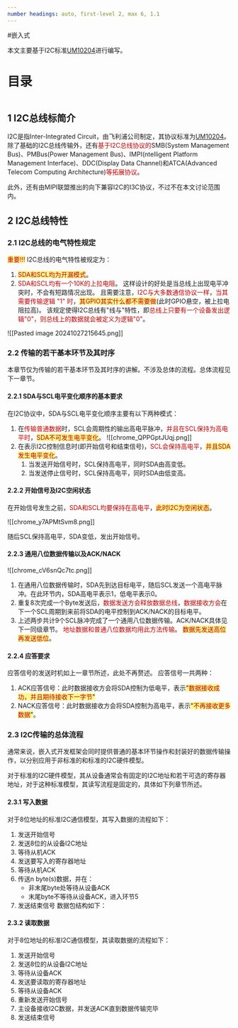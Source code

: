 ```yaml
---
number headings: auto, first-level 2, max 6, 1.1
---
```

#嵌入式 

本文主要基于I2C标准[UM10204](https://www.nxp.com/docs/en/user-guide/UM10204.pdf)进行编写。

# 目录

```toc
```

## 1 I2C总线标简介

I2C是指Inter-Integrated Circuit，由飞利浦公司制定，其协议标准为[UM10204](https://www.nxp.com/docs/en/user-guide/UM10204.pdf)。
除了基础的I2C总线传输外，还有<font color="#c00000">基于I2C总线协议的</font>SMB(System Management Bus)、PMBus(Power Management Bus)、IMPI(ntelligent Platform Management Interface)、DDC(Display Data Channel)和ATCA(Advanced Telecom Computing Architecture)<font color="#c00000">等拓展协议</font>。

此外，还有由MIPI联盟推出的向下兼容I2C的I3C协议，不过不在本文讨论范围内。

## 2 I2C总线特性

### 2.1 I2C总线的电气特性规定

<span style="background:#fff88f"><font color="#c00000">重要!!!</font></span>
I2C总线的电气特性被规定为：
1. <span style="background:#fff88f"><font color="#c00000">SDA和SCL均为开漏模式</font></span>。
2. <font color="#c00000">SDA和SCL均有一个10K的上拉电阻</font>。
这样设计的好处是当总线上出现电平冲突时，不会有短路情况出现。
且需要注意，<font color="#c00000">I2C与大多数通信协议一样</font>，<font color="#c00000">当其需要传输逻辑 "1" 时</font>，<span style="background:#fff88f"><font color="#c00000">其GPIO其实什么都不需要做</font></span>(此时GPIO悬空，被上拉电阻拉高)。
该规定使得I2C总线有"线与"特性，即<font color="#c00000">总线上只要有一个设备发出逻辑"0"，则总线上的数据就会被定义为逻辑"0"</font>。

![[Pasted image 20241027215645.png]]

### 2.2 传输的若干基本环节及其时序

本章节仅为传输的若干基本环节及其时序的讲解。不涉及总体的流程。总体流程见下一章节。

#### 2.2.1 SDA与SCL电平变化顺序的基本要求

在I2C协议中，SDA与SCL电平变化顺序主要有以下两种模式：
1. 在<font color="#c00000">传输普通数据</font>时，SCL会周期性的输出高电平脉冲，<font color="#c00000">并且在SCL保持为高电平时</font>，<span style="background:#fff88f"><font color="#c00000">SDA不可发生电平变化</font></span>。
	![[chrome_QPPGptJUqj.png]]
2. 在表示I2C控制信息时(即开始信号和结束信号)，<font color="#c00000">SCL会保持高电平</font>，<span style="background:#fff88f"><font color="#c00000">并且SDA发生电平变化</font></span>。
	1. 当发送开始信号时，SCL保持高电平，同时SDA由高变低。
	2. 当发送停止信号时，SCL保持高电平，同时SDA由低变高。

#### 2.2.2 开始信号及I2C空闲状态

在开始信号发生之前，<font color="#c00000">SDA和SCL均要保持在高电平</font>，<span style="background:#fff88f"><font color="#c00000">此时I2C为空闲状态</font></span>。

![[chrome_y7APMtSvm8.png]]

随后SCL保持高电平，SDA变低，发出开始信号。

#### 2.2.3 通用八位数据传输以及ACK/NACK

![[chrome_cV6snQc7tc.png]]
1. 在通用八位数据传输时，SDA先到达目标电平，随后SCL发送一个高电平脉冲。在此环节内，SDA高电平表示1，低电平表示0。
2. 重复8次完成一个Byte发送后，<font color="#c00000">数据发送方会释放数据总线</font>，<font color="#c00000">数据接收方会</font>在下一个SCL周期到来前将SDA的电平控制到ACK/NACK的目标电平。
3. 上述两步共计9个SCL脉冲完成了一个通用八位数据传输。ACK/NACK具体见下一同级章节。
<font color="#c00000">地址数据和普通八位数据均用此方法传输</font>。
<span style="background:#fff88f"><font color="#c00000">数据先发送高位再发送低位</font></span>。

#### 2.2.4 应答要求

应答信号的发送时机如上一章节所述，此处不再赘述。
应答信号一共两种：
1. ACK应答信号：此时数据接收方会将SDA控制为低电平，表示<span style="background:#fff88f">"<font color="#c00000">数据接收成功，并且期待接收下一字节</font>"</span>
2. NACK应答信号：此时数据接收方会将SDA控制为高电平，表示<span style="background:#fff88f">"<font color="#c00000">不再接收更多数据</font>"</span>。

### 2.3 I2C传输的总体流程

通常来说，嵌入式开发框架会同时提供普通的基本环节操作和封装好的数据传输操作，以分别应用于非标准的和标准的I2C硬件模型。

对于标准的I2C硬件模型，其从设备通常会有固定的I2C地址和若干可选的寄存器地址，对于这种标准模型，其读写流程是固定的，具体如下列章节所述。

#### 2.3.1 写入数据

对于8位地址的标准I2C通信模型，其写入数据的流程如下：
1. 发送开始信号
2. 发送8位的从设备I2C地址
3. 等待从机ACK
4. 发送要写入的寄存器地址
5. 等待从机ACK
6. 传送n byte(s)数据，并在：
	- 非末尾byte处等待从设备ACK
	- 末尾byte不等待从设备ACK，进入环节5
7. 发送结束信号
数据包结构如下：
	

#### 2.3.2 读取数据

对于8位地址的标准I2C通信模型，其读取数据的流程如下：
1. 发送开始信号
2. 发送8位的从设备I2C地址
3. 等待从设备ACK
4. 发送要读取的寄存器地址
5. 等待从设备ACK
6. 重新发送开始信号
7. 主设备接收I2C数据，并发送ACK直到数据传输完毕
8. 发送结束信号
